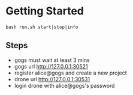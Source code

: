 # Getting Started

```
bash run.sh start|stop|info
```

## Steps

- gogs must wait at least 3 mins
- gogs url http://127.0.0.1:30521
- register alice@gogs and create a new project
- drone url http://127.0.0.1:30531
- login drone with alice@gogs's password